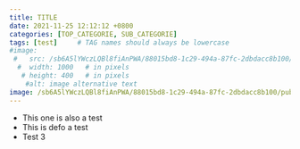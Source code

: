 ```yaml
---
title: TITLE
date: 2021-11-25 12:12:12 +0800
categories: [TOP_CATEGORIE, SUB_CATEGORIE]
tags: [test]     # TAG names should always be lowercase
#image: 
 #   src: /sb6A5lYWczLQBl8fiAnPWA/88015bd8-1c29-494a-87fc-2dbdacc8b100/public
  #  width: 1000   # in pixels
   # height: 400   # in pixels
    #alt: image alternative text
image: /sb6A5lYWczLQBl8fiAnPWA/88015bd8-1c29-494a-87fc-2dbdacc8b100/public
---
```


* This one is also a test
* This is defo a test
* Test 3